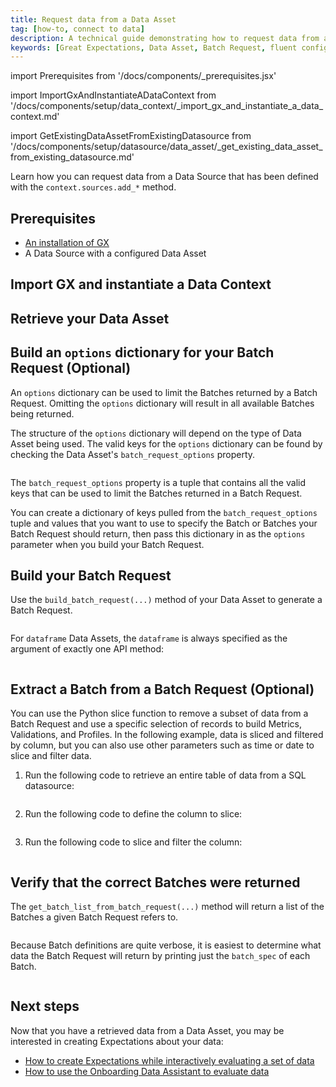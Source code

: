 ```yaml
---
title: Request data from a Data Asset
tag: [how-to, connect to data]
description: A technical guide demonstrating how to request data from a Data Asset.
keywords: [Great Expectations, Data Asset, Batch Request, fluent configuration method]
---
```


<!-- ## Prerequisites -->
import Prerequisites from '/docs/components/_prerequisites.jsx'

<!-- ### Import GX and instantiate a Data Context -->
import ImportGxAndInstantiateADataContext from '/docs/components/setup/data_context/_import_gx_and_instantiate_a_data_context.md'


<!-- ### Retrieve existing DataAsset from existing Datsource -->
import GetExistingDataAssetFromExistingDatasource from '/docs/components/setup/datasource/data_asset/_get_existing_data_asset_from_existing_datasource.md'

Learn how you can request data from a Data Source that has been defined with the `context.sources.add_*` method.

## Prerequisites

<Prerequisites> 

- [An installation of GX](/docs/oss/guides/setup/installation/install_gx)
- A Data Source with a configured Data Asset

</Prerequisites> 

## Import GX and instantiate a Data Context

<ImportGxAndInstantiateADataContext />

## Retrieve your Data Asset

<GetExistingDataAssetFromExistingDatasource />

## Build an `options` dictionary for your Batch Request (Optional)

An `options` dictionary can be used to limit the Batches returned by a Batch Request. Omitting the `options` dictionary will result in all available Batches being returned.

The structure of the `options` dictionary will depend on the type of Data Asset being used.  The valid keys for the `options` dictionary can be found by checking the Data Asset's `batch_request_options` property.

```python name="tests/integration/docusaurus/connecting_to_your_data/fluent_datasources/get_existing_data_asset_from_existing_datasource_pandas_filesystem_example.py my_batch_request_options"
```

The `batch_request_options` property is a tuple that contains all the valid keys that can be used to limit the Batches returned in a Batch Request.

You can create a dictionary of keys pulled from the `batch_request_options` tuple and values that you want to use to specify the Batch or Batches your Batch Request should return, then pass this dictionary in as the `options` parameter when you build your Batch Request.

## Build your Batch Request

Use the `build_batch_request(...)` method of your Data Asset to generate a Batch Request.

```python name="tests/integration/docusaurus/connecting_to_your_data/fluent_datasources/get_existing_data_asset_from_existing_datasource_pandas_filesystem_example.py my_batch_request"
```

For `dataframe` Data Assets, the `dataframe` is always specified as the argument of exactly one API method:

```python name="tests/integration/docusaurus/connecting_to_your_data/fluent_datasources/get_existing_data_asset_from_existing_datasource_pandas_filesystem_example.py build_batch_request_with_dataframe"
```

## Extract a Batch from a Batch Request (Optional)

You can use the Python slice function to remove a subset of data from a Batch Request and use a specific selection of records to build Metrics, Validations, and Profiles. In the following example, data is sliced and filtered by column, but you can also use other parameters such as time or date to slice and filter data.

1. Run the following code to retrieve an entire table of data from a SQL datasource:

    ```python name="tests/integration/docusaurus/connecting_to_your_data/fluent_datasources/how_to_connect_to_a_sql_table.py create_datasource"
    ```
2. Run the following code to define the column to slice:

    ```python name="tests/integration/docusaurus/connecting_to_your_data/fluent_datasources/how_to_connect_to_a_sql_table.py add_vendor_id_splitter"
    ```
3. Run the following code to slice and filter the column:

    ```python name="tests/integration/docusaurus/connecting_to_your_data/fluent_datasources/how_to_connect_to_a_sql_table.py build_vendor_id_batch_request"
    ```

## Verify that the correct Batches were returned

The `get_batch_list_from_batch_request(...)` method will return a list of the Batches a given Batch Request refers to.

```python name="tests/integration/docusaurus/connecting_to_your_data/fluent_datasources/get_existing_data_asset_from_existing_datasource_pandas_filesystem_example.py my_batch_list"
```

Because Batch definitions are quite verbose, it is easiest to determine what data the Batch Request will return by printing just the `batch_spec` of each Batch.

```python name="tests/integration/docusaurus/connecting_to_your_data/fluent_datasources/get_existing_data_asset_from_existing_datasource_pandas_filesystem_example.py print_batch_spec"
```

## Next steps

Now that you have a retrieved data from a Data Asset, you may be interested in creating Expectations about your data:
- [How to create Expectations while interactively evaluating a set of data](/docs/oss/guides/expectations/how_to_create_and_edit_expectations_with_instant_feedback_from_a_sample_batch_of_data)
- [How to use the Onboarding Data Assistant to evaluate data](/docs/oss/guides/expectations/data_assistants/how_to_create_an_expectation_suite_with_the_onboarding_data_assistant)


